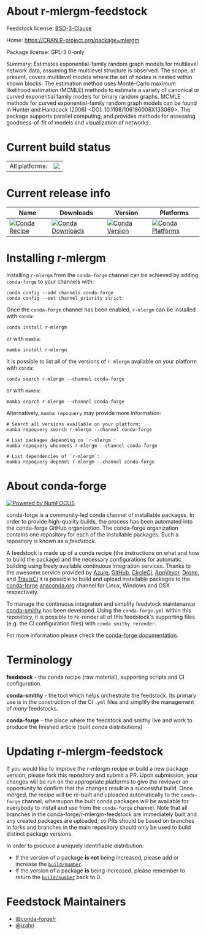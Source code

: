 About r-mlergm-feedstock
========================

Feedstock license: [BSD-3-Clause](https://github.com/conda-forge/r-mlergm-feedstock/blob/main/LICENSE.txt)

Home: https://CRAN.R-project.org/package=mlergm

Package license: GPL-3.0-only

Summary: Estimates exponential-family random graph models for multilevel network data, assuming the multilevel structure is observed. The scope, at present, covers multilevel models where the set of nodes is nested within known blocks. The estimation method uses Monte-Carlo maximum likelihood estimation (MCMLE) methods to estimate a variety of canonical or curved exponential family models for binary random graphs. MCMLE methods for curved exponential-family random graph models can be found in Hunter and Handcock (2006) <DOI: 10.1198/106186006X133069>. The package supports parallel computing, and provides methods for assessing goodness-of-fit of models and visualization of networks.

Current build status
====================


<table><tr><td>All platforms:</td>
    <td>
      <a href="https://dev.azure.com/conda-forge/feedstock-builds/_build/latest?definitionId=14140&branchName=main">
        <img src="https://dev.azure.com/conda-forge/feedstock-builds/_apis/build/status/r-mlergm-feedstock?branchName=main">
      </a>
    </td>
  </tr>
</table>

Current release info
====================

| Name | Downloads | Version | Platforms |
| --- | --- | --- | --- |
| [![Conda Recipe](https://img.shields.io/badge/recipe-r--mlergm-green.svg)](https://anaconda.org/conda-forge/r-mlergm) | [![Conda Downloads](https://img.shields.io/conda/dn/conda-forge/r-mlergm.svg)](https://anaconda.org/conda-forge/r-mlergm) | [![Conda Version](https://img.shields.io/conda/vn/conda-forge/r-mlergm.svg)](https://anaconda.org/conda-forge/r-mlergm) | [![Conda Platforms](https://img.shields.io/conda/pn/conda-forge/r-mlergm.svg)](https://anaconda.org/conda-forge/r-mlergm) |

Installing r-mlergm
===================

Installing `r-mlergm` from the `conda-forge` channel can be achieved by adding `conda-forge` to your channels with:

```
conda config --add channels conda-forge
conda config --set channel_priority strict
```

Once the `conda-forge` channel has been enabled, `r-mlergm` can be installed with `conda`:

```
conda install r-mlergm
```

or with `mamba`:

```
mamba install r-mlergm
```

It is possible to list all of the versions of `r-mlergm` available on your platform with `conda`:

```
conda search r-mlergm --channel conda-forge
```

or with `mamba`:

```
mamba search r-mlergm --channel conda-forge
```

Alternatively, `mamba repoquery` may provide more information:

```
# Search all versions available on your platform:
mamba repoquery search r-mlergm --channel conda-forge

# List packages depending on `r-mlergm`:
mamba repoquery whoneeds r-mlergm --channel conda-forge

# List dependencies of `r-mlergm`:
mamba repoquery depends r-mlergm --channel conda-forge
```


About conda-forge
=================

[![Powered by
NumFOCUS](https://img.shields.io/badge/powered%20by-NumFOCUS-orange.svg?style=flat&colorA=E1523D&colorB=007D8A)](https://numfocus.org)

conda-forge is a community-led conda channel of installable packages.
In order to provide high-quality builds, the process has been automated into the
conda-forge GitHub organization. The conda-forge organization contains one repository
for each of the installable packages. Such a repository is known as a *feedstock*.

A feedstock is made up of a conda recipe (the instructions on what and how to build
the package) and the necessary configurations for automatic building using freely
available continuous integration services. Thanks to the awesome service provided by
[Azure](https://azure.microsoft.com/en-us/services/devops/), [GitHub](https://github.com/),
[CircleCI](https://circleci.com/), [AppVeyor](https://www.appveyor.com/),
[Drone](https://cloud.drone.io/welcome), and [TravisCI](https://travis-ci.com/)
it is possible to build and upload installable packages to the
[conda-forge](https://anaconda.org/conda-forge) [anaconda.org](https://anaconda.org/)
channel for Linux, Windows and OSX respectively.

To manage the continuous integration and simplify feedstock maintenance
[conda-smithy](https://github.com/conda-forge/conda-smithy) has been developed.
Using the ``conda-forge.yml`` within this repository, it is possible to re-render all of
this feedstock's supporting files (e.g. the CI configuration files) with ``conda smithy rerender``.

For more information please check the [conda-forge documentation](https://conda-forge.org/docs/).

Terminology
===========

**feedstock** - the conda recipe (raw material), supporting scripts and CI configuration.

**conda-smithy** - the tool which helps orchestrate the feedstock.
                   Its primary use is in the construction of the CI ``.yml`` files
                   and simplify the management of *many* feedstocks.

**conda-forge** - the place where the feedstock and smithy live and work to
                  produce the finished article (built conda distributions)


Updating r-mlergm-feedstock
===========================

If you would like to improve the r-mlergm recipe or build a new
package version, please fork this repository and submit a PR. Upon submission,
your changes will be run on the appropriate platforms to give the reviewer an
opportunity to confirm that the changes result in a successful build. Once
merged, the recipe will be re-built and uploaded automatically to the
`conda-forge` channel, whereupon the built conda packages will be available for
everybody to install and use from the `conda-forge` channel.
Note that all branches in the conda-forge/r-mlergm-feedstock are
immediately built and any created packages are uploaded, so PRs should be based
on branches in forks and branches in the main repository should only be used to
build distinct package versions.

In order to produce a uniquely identifiable distribution:
 * If the version of a package **is not** being increased, please add or increase
   the [``build/number``](https://docs.conda.io/projects/conda-build/en/latest/resources/define-metadata.html#build-number-and-string).
 * If the version of a package **is** being increased, please remember to return
   the [``build/number``](https://docs.conda.io/projects/conda-build/en/latest/resources/define-metadata.html#build-number-and-string)
   back to 0.

Feedstock Maintainers
=====================

* [@conda-forge/r](https://github.com/orgs/conda-forge/teams/r/)
* [@izahn](https://github.com/izahn/)

